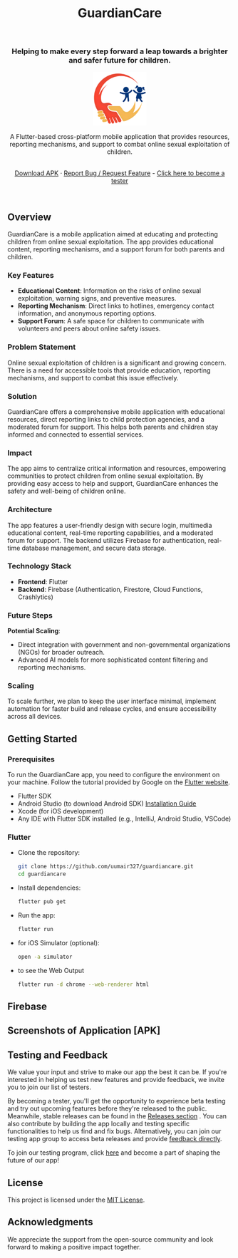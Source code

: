 <h1 align="center">GuardianCare</h1> <br>
<h3 align="center">Helping to make every step forward a leap towards a brighter and safer future for children.</h3>
<p align="center">
  <a href="https://github.com/uumair327/guardiancare/releases">
    <img width="120" height="120" alt="GuardianCare" src="https://github.com/uumair327/guardiancare/blob/main/assets/logo/logo.png">
  </a>
</p>

<p align="center">
  A Flutter-based cross-platform mobile application that provides resources, reporting mechanisms, and support to combat online sexual exploitation of children.
</p>

<p align="center">
    <br />
   <a href="https://github.com/uumair327/guardiancare/releases/download/guardiancare/app-release.apk">Download APK</a>
    ·
    <a href="https://github.com/uumair327/guardiancare/issues">Report Bug / Request Feature</a> 
   - 
   <a href="">Click here to become a tester</a> 
</p>

<br>

## Overview

GuardianCare is a mobile application aimed at educating and protecting children from online sexual exploitation. The app provides educational content, reporting mechanisms, and a support forum for both parents and children.

### Key Features

- **Educational Content**: Information on the risks of online sexual exploitation, warning signs, and preventive measures.
- **Reporting Mechanism**: Direct links to hotlines, emergency contact information, and anonymous reporting options.
- **Support Forum**: A safe space for children to communicate with volunteers and peers about online safety issues.

### Problem Statement

Online sexual exploitation of children is a significant and growing concern. There is a need for accessible tools that provide education, reporting mechanisms, and support to combat this issue effectively.

### Solution

GuardianCare offers a comprehensive mobile application with educational resources, direct reporting links to child protection agencies, and a moderated forum for support. This helps both parents and children stay informed and connected to essential services.

### Impact

The app aims to centralize critical information and resources, empowering communities to protect children from online sexual exploitation. By providing easy access to help and support, GuardianCare enhances the safety and well-being of children online.

### Architecture

The app features a user-friendly design with secure login, multimedia educational content, real-time reporting capabilities, and a moderated forum for support. The backend utilizes Firebase for authentication, real-time database management, and secure data storage.

### Technology Stack

- **Frontend**: Flutter
- **Backend**: Firebase (Authentication, Firestore, Cloud Functions, Crashlytics)

### Future Steps
**Potential Scaling**:
- Direct integration with government and non-governmental organizations (NGOs) for broader outreach.
- Advanced AI models for more sophisticated content filtering and reporting mechanisms.

### Scaling

To scale further, we plan to keep the user interface minimal, implement automation for faster build and release cycles, and ensure accessibility across all devices.

## Getting Started

### Prerequisites

To run the GuardianCare app, you need to configure the environment on your machine. Follow the tutorial provided by Google on the [Flutter website](https://flutter.dev/docs/get-started/install).

- Flutter SDK
- Android Studio (to download Android SDK) [Installation Guide](https://developer.android.com/studio/install)
- Xcode (for iOS development)
- Any IDE with Flutter SDK installed (e.g., IntelliJ, Android Studio, VSCode)

### Flutter

- Clone the repository:
  ```bash
  git clone https://github.com/uumair327/guardiancare.git
  cd guardiancare

  ```
- Install dependencies:
  ```bash
  flutter pub get
  ```
- Run the app:
  ```bash
  flutter run
  ```
- for iOS Simulator (optional):
  ```bash
  open -a simulator
  ```
- to see the Web Output
  ```bash
  flutter run -d chrome --web-renderer html
  ```

<!-- FIREBASE -->
## Firebase


<!-- SCREENSHOTS -->
## Screenshots of Application [APK]


## Testing and Feedback 

We value your input and strive to make our app the best it can be. If you're interested in helping us test new features and provide feedback, we invite you to join our list of testers.

By becoming a tester, you'll get the opportunity to experience beta testing and try out upcoming features before they're released to the public. Meanwhile, stable releases can be found in the [Releases section](https://github.com/uumair327/guardiancare/releases/tag/Stable) . You can also contribute by building the app locally and testing specific functionalities to help us find and fix bugs. Alternatively, you can join our testing app group to access beta releases and provide [feedback directly](https://github.com/uumair327/guardiancare/issues).

To join our testing program, click [here]() and become a part of shaping the future of our app!

## License

This project is licensed under the [MIT License](./LICENSE).

## Acknowledgments

We appreciate the support from the open-source community and look forward to making a positive impact together.
